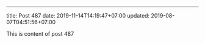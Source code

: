 ---
title: Post 487
date: 2019-11-14T14:19:47+07:00
updated: 2019-08-07T04:51:56+07:00

This is content of post 487
